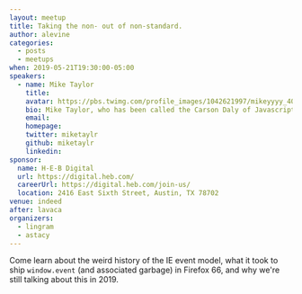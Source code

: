 ```yaml
---
layout: meetup
title: Taking the non- out of non-standard.
author: alevine
categories:
  - posts
  - meetups
when: 2019-05-21T19:30:00-05:00
speakers:
  - name: Mike Taylor
    title:
    avatar: https://pbs.twimg.com/profile_images/1042621997/mikeyyyy_400x400.png
    bio: Mike Taylor, who has been called the Carson Daly of Javascript, is an Engineering Manager on the Web Compatibility Team at Mozilla. Come learn more about him, as the author of this blog post does not know that much!
    email:
    homepage:
    twitter: miketaylr
    github: miketaylr
    linkedin:
sponsor:
  name: H-E-B Digital
  url: https://digital.heb.com/
  careerUrl: https://digital.heb.com/join-us/
  location: 2416 East Sixth Street, Austin, TX 78702
venue: indeed
after: lavaca
organizers:
  - lingram
  - astacy
---
```


Come learn about the weird history of the IE event model, what it took to ship `window.event` (and associated garbage) in Firefox 66, and why we're still talking about this in 2019.
